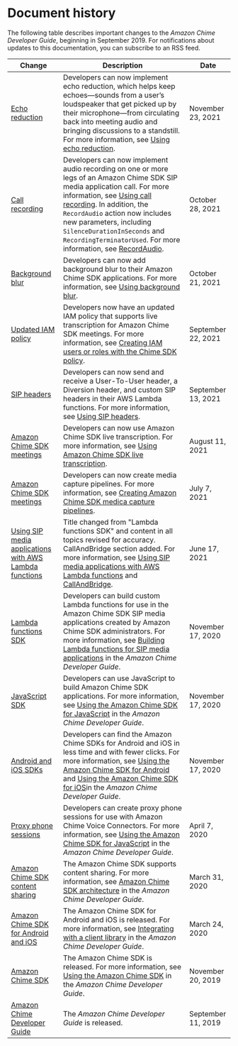 # Document history<a name="doc-history"></a>

The following table describes important changes to the *Amazon Chime Developer Guide*, beginning in September 2019\. For notifications about updates to this documentation, you can subscribe to an RSS feed\.

| Change | Description | Date | 
| --- |--- |--- |
| [Echo reduction](#doc-history) | Developers can now implement echo reduction, which helps keep echoes—sounds from a user’s loudspeaker that get picked up by their microphone—from circulating back into meeting audio and bringing discussions to a standstill\. For more information, see [Using echo reduction](https://docs.aws.amazon.com/chime-sdk/latest/dg/use-echo-reduction.html)\. | November 23, 2021 | 
| [Call recording](#doc-history) | Developers can now implement audio recording on one or more legs of an Amazon Chime SDK SIP media application call\. For more information, see [Using call recording](https://docs.aws.amazon.com/chime-sdk/latest/dg/sip-apps-call-record.html)\. In addition, the `RecordAudio` action now includes new parameters, including `SilenceDurationInSeconds` and `RecordingTerminatorUsed`\. For more information, see [RecordAudio](https://docs.aws.amazon.com/chime-sdk/latest/dg/record-audio.html)\. | October 28, 2021 | 
| [Background blur](#doc-history) | Developers can now add background blur to their Amazon Chime SDK applications\. For more information, see [Using background blur](https://docs.aws.amazon.com/chime-sdk/latest/dg/background-blur.html)\. | October 21, 2021 | 
| [Updated IAM policy](#doc-history) | Developers now have an updated IAM policy that supports live transcription for Amazon Chime SDK meetings\. For more information, see [Creating IAM users or roles with the Chime SDK policy](https://docs.aws.amazon.com/chime-sdk/latest/dg/iam-users-roles.html)\. | September 22, 2021 | 
| [SIP headers](#doc-history) | Developers can now send and receive a User\-To\-User header, a Diversion header, and custom SIP headers in their AWS Lambda functions\. For more information, see [Using SIP headers](https://docs.aws.amazon.com/chime-sdk/latest/dg/sip-headers.html)\. | September 13, 2021 | 
| [Amazon Chime SDK meetings](#doc-history) | Developers can now use Amazon Chime SDK live transcription\. For more information, see [ Using Amazon Chime SDK live transcription](https://docs.aws.amazon.com/chime-sdk/latest/dg/meeting-transcription.html)\. | August 11, 2021 | 
| [Amazon Chime SDK meetings](#doc-history) | Developers can now create media capture pipelines\. For more information, see [ Creating Amazon Chime SDK medica capture pipelines](https://docs.aws.amazon.com/chime-sdk/latest/dg/media-capture.html)\. | July 7, 2021 | 
| [Using SIP media applications with AWS Lambda functions](#doc-history) | Title changed from "Lambda functions SDK" and content in all topics revised for accuracy\. CallAndBridge section added\. For more information, see [Using SIP media applications with AWS Lambda functions](https://docs.aws.amazon.com/chime-sdk/latest/dg/build-lambdas-for-sip-sdk.html) and [CallAndBridge](https://docs.aws.amazon.com/chime-sdk/latest/dg/call-and-bridge.html)\. | June 17, 2021 | 
| [Lambda functions SDK](#doc-history) | Developers can build custom Lambda functions for use in the Amazon Chime SDK SIP media applications created by Amazon Chime SDK administrators\. For more information, see [Building Lambda functions for SIP media applications](https://docs.aws.amazon.com/chime-sdk/latest/dg/build-lambdas-for-sip-sdk.html) in the *Amazon Chime Developer Guide*\. | November 17, 2020 | 
| [JavaScript SDK](#doc-history) | Developers can use JavaScript to build Amazon Chime SDK applications\. For more information, see [Using the Amazon Chime SDK for JavaScript](https://docs.aws.amazon.com/chime-sdk/latest/dg/overview-javascript.html) in the *Amazon Chime Developer Guide*\. | November 17, 2020 | 
| [Android and iOS SDKs](#doc-history) | Developers can find the Amazon Chime SDKs for Android and iOS in less time and with fewer clicks\. For more information, see [Using the Amazon Chime SDK for Android](https://docs.aws.amazon.com/chime-sdk/latest/dg/sdk-for-android.html) and [Using the Amazon Chime SDK for iOS](https://docs.aws.amazon.com/chime-sdk/latest/dg/sdk-for-ios.html)in the *Amazon Chime Developer Guide*\. | November 17, 2020 | 
| [Proxy phone sessions](#doc-history) | Developers can create proxy phone sessions for use with Amazon Chime Voice Connectors\. For more information, see [Using the Amazon Chime SDK for JavaScript](https://docs.aws.amazon.com/chime-sdk/latest/dg/use-javascript-sdk-top.html) in the *Amazon Chime Developer Guide*\. | April 7, 2020 | 
| [Amazon Chime SDK content sharing](#doc-history) | The Amazon Chime SDK supports content sharing\. For more information, see [Amazon Chime SDK architecture](https://docs.aws.amazon.com/chime-sdk/latest/dg/meetings-sdk.html#mtg-arch) in the *Amazon Chime Developer Guide*\. | March 31, 2020 | 
| [Amazon Chime SDK for Android and iOS](#doc-history) | The Amazon Chime SDK for Android and iOS is released\. For more information, see [Integrating with a client library](https://docs.aws.amazon.com/chime-sdk/latest/dg/mtgs-sdk-client-lib.html) in the *Amazon Chime Developer Guide*\. | March 24, 2020 | 
| [Amazon Chime SDK](#doc-history) | The Amazon Chime SDK is released\. For more information, see [Using the Amazon Chime SDK](https://docs.aws.amazon.com/chime-sdk/latest/dg/meetings-sdk.html) in the *Amazon Chime Developer Guide*\. | November 20, 2019 | 
| [Amazon Chime Developer Guide](#doc-history) | The *Amazon Chime Developer Guide* is released\. | September 11, 2019 | 